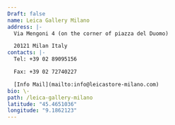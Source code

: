 ```yaml
---
Draft: false
name: Leica Gallery Milano
address: |-
  Via Mengoni 4 (on the corner of piazza del Duomo)

  20121 Milan Italy
contacts: |-
  Tel: +39 02 89095156

  Fax: +39 02 72740227

  [Info Mail](mailto:info@leicastore-milano.com)
bio: \-
path: /leica-gallery-milano
latitude: "45.4651036"
longitude: "9.1862123"
---
```

